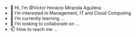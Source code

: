 - 👋 Hi, I’m @Victor Horacio Miranda Aguilera
- 👀 I’m interested in Management, IT and Cloud Computing
- 🌱 I’m currently learning ...
- 💞️ I’m looking to collaborate on ...
- 📫 How to reach me ...

<!---
VictHorMiranda/VictHorMiranda is a ✨ special ✨ repository because its `README.md` (this file) appears on your GitHub profile.
You can click the Preview link to take a look at your changes.
--->
